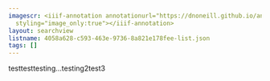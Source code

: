 ```yaml
---
imagescr: <iiif-annotation annotationurl="https://dnoneill.github.io/annotate/annotations/4058a628-c593-463e-9736-8a821e178fee-9.json"
  styling="image_only:true"></iiif-annotation>
layout: searchview
listname: 4058a628-c593-463e-9736-8a821e178fee-list.json
tags: []
---
```

testtesttesting...testing2test3